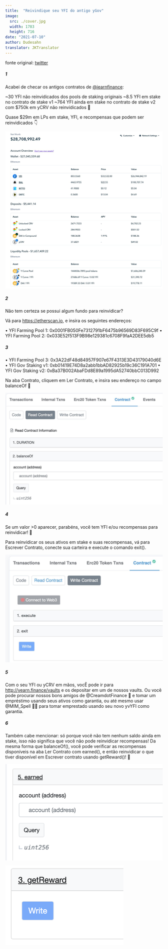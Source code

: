 ```yaml
---
title:  "Reivindique seu YFI do antigo yGov"
image:
  src: ./cover.jpg
  width: 1783
  height: 716
date: "2021-07-10"
author: Dudesahn
translator: JKTranslator
---
```


fonte original: [twitter](https://twitter.com/dudesahn/status/1413567068583104512)

##### 1

Acabei de checar os antigos contratos de [@iearnfinance](https://twitter.com/iearnfinance):

~30 YFI não reinvidicados dos pools de staking originais
~8.5 YFI em stake no contrato de stake v1
~764 YFI ainda em stake no contrato de stake v2 com $750k em yCRV não reinvidicados 😬

Quase $29m em LPs em stake, YFI, e recompensas que podem ser reinvidicados :point_down:

![](image1.png)

##### 2

Não tem certeza se possui algum fundo para reinvidicar?

Vá para https://etherscan.io, e insira os seguintes endereços:

• YFI Farming Pool 1: 0x0001FB050Fe7312791bF6475b96569D83F695C9f
• YFI Farming Pool 2: 0x033E52f513F9B98e129381c6708F9faA2DEE5db5

##### 3

• YFI Farming Pool 3: 0x3A22dF48d84957F907e67F4313E3D43179040d6E
• YFI Gov Staking v1: 0xb01419E74D8a2abb1bbAD82925b19c36C191A701
• YFI Gov Staking v2: 0xBa37B002AbaFDd8E89a1995dA52740bbC013D992

Na aba Contrato, cliquem em Ler Contrato, e insira seu endereço no campo balanceOf 👀

![](image2.png)

##### 4

Se um valor >0 aparecer, parabéns, você tem YFI e/ou recompensas para reinvidicar! :partying_face:

Para reinvidicar os seus ativos em stake e suas recompensas, vá para Escrever Contrato, conecte sua carteira e execute o comando exit().

![](image3.png)

##### 5

Com o seu YFI ou yCRV em mãos, vocÊ pode ir para http://yearn.finance/vaults e os depositar em um de nossos vaults. Ou você pode procurar nossos bons amigos de @CreamdotFinance 🍦 e tomar um empréstimo usando seus ativos como garantia, ou até mesmo usar @MIM_Spell 🧙‍♂️ para tomar emprestado usando seu novo yvYFI como garantia.

##### 6

Também cabe mencionar: só porque você não tem nenhum saldo ainda em stake, isso não significa que você não pode reinvidicar recompensas! Da mesma forma que balanceOf(), você pode verificar as recompensas disponíveis na aba Ler Contrato com earned(), e então reinvidicar o que tiver disponível em Escrever contrato usando getReward()! 🤑

![](image4.png?w=694&h=422)

![](image5.png?w=378&h=252)